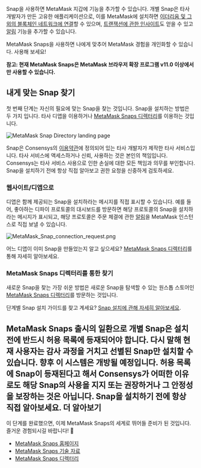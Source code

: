 Snap을 사용하면 MetaMask 지갑에 기능을 추가할 수 있습니다. 개별 Snap은 타사 개발자가 만든 고유한 애플리케이션으로, 이를 MetaMask에 설치하면 [이더리움 및 그 외의 블록체인 네트워크에 연결](https://support.metamask.io/hc/en-us/articles/18376977618843)할 수 있으며, [트랜잭션에 관한 인사이트](https://support.metamask.io/hc/en-us/articles/18377011111579)도 얻을 수 있고 [알림](https://support.metamask.io/hc/en-us/articles/18376956006171) 기능을 추가할 수 있습니다.


MetaMask Snaps을 사용하면 나에게 맞추어 MetaMask 경험을 개인화할 수 있습니다. 사용해 보세요!


**참고: 현재 MetaMask Snaps은 MetaMask 브라우저 확장 프로그램 v11.0 이상에서만 사용할 수 있습니다.**


내게 맞는 Snap 찾기
-------------


첫 번째 단계는 자신의 필요에 맞는 Snap을 찾는 것입니다. Snap을 설치하는 방법은 두 가지 입니다. 타사 디앱을 이용하거나 [MetaMask Snaps 디렉터리](https://snaps.metamask.io/?utm_source=metamaskSupport&utm_medium=knowledge-base&utm_campaign=2023_Sep_snaps-launch_content_gettingStarted)를 이용하는 것입니다.


![MetaMask Snap Directory landing page](https://support.metamask.io/hc/article_attachments/18704462148251)



Snap은 Consensys의 [이용약관](https://consensys.io/terms-of-use/)에 정의되어 있는 타사 개발자가 제작한 타사 서비스입니다. 타사 서비스에 액세스하거나 신뢰, 사용하는 것은 본인의 책임입니다. Consensys는 타사 서비스 사용으로 인한 손실에 대한 모든 책임과 의무를 부인합니다. Snap을 설치하기 전에 항상 직접 알아보고 권한 요청을 신중하게 검토하세요.



### 웹사이트/디앱으로


디앱은 함께 제공되는 Snap을 설치하라는 메시지를 직접 표시할 수 있습니다. 예를 들어, 좋아하는 디파이 프로토콜의 대시보드를 방문하면 해당 프로토콜의 Snap을 설치하라는 메시지가 표시되고, 해당 프로토콜은 주문 체결에 관한 [알림](https://support.metamask.io/hc/en-us/articles/18376956006171)을 MetaMask 인스턴스로 직접 보낼 수 있습니다.


![MetaMask_Snap_connection_request.png](https://support.metamask.io/hc/article_attachments/18408299342747)


어느 디앱이 이미 Snap을 만들었는지 알고 싶으세요? [MetaMask Snaps 디렉터리](https://snaps.metamask.io/?utm_source=metamaskSupport&utm_medium=knowledge-base&utm_campaign=2023_Sep_snaps-launch_content_gettingStarted)를 통해 자세히 알아보세요.


### MetaMask Snaps 디렉터리를 통한 찾기


새로운 Snap을 찾는 가장 쉬운 방법은 새로운 Snap을 탐색할 수 있는 원스톱 스토어인[MetaMask Snaps 디렉터리](https://snaps.metamask.io/?utm_source=metamaskSupport&utm_medium=knowledge-base&utm_campaign=2023_Sep_snaps-launch_content_gettingStarted)를 방문하는 것입니다.


단계별 Snap 설치 가이드를 찾고 계세요? [Snap 설치에 관해 자세히 알아보세요](https://support.metamask.io/hc/en-us/articles/18377109938459).


MetaMask Snaps 출시의 일환으로 개별 Snap은 설치 전에 반드시 허용 목록에 등재되어야 합니다. 다시 말해 현재 사용자는 감사 과정을 거치고 선별된 Snap만 설치할 수 있습니다. 향후 이 시스템은 개방될 예정입니다. 허용 목록에 Snap이 등재된다고 해서 Consensys가 어떠한 이유로도 해당 Snap의 사용을 지지 또는 권장하거나 그 안정성을 보장하는 것은 아닙니다. Snap을 설치하기 전에 항상 직접 알아보세요.
더 알아보기
------


이 단계를 완료했으면, 이제 MetaMask Snaps의 세계로 뛰어들 준비가 된 것입니다. 즐거운 경험되시길 바랍니다! 🚀


* [MetaMask Snaps 홈페이지](http://metamask.io/snaps?utm_source=metamaskSupport&utm_medium=knowledge-base&utm_campaign=2023_Sep_snaps-launch_content_gettingStarted)
* [MetaMask Snaps 기술 자료](https://support.metamask.io/hc/en-us/sections/18157513444635-MetaMask-Snaps)
* [MetaMask Snaps 디렉터리](https://snaps.metamask.io/?utm_source=metamaskSupport&utm_medium=knowledge-base&utm_campaign=2023_Sep_snaps-launch_content_gettingStarted)
